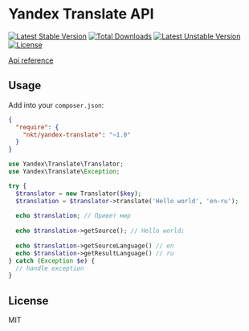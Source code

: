 Yandex Translate API
====================
[![Latest Stable Version](https://poser.pugx.org/nkt/yandex-translate/v/stable.svg)](https://packagist.org/packages/nkt/yandex-translate) [![Total Downloads](https://poser.pugx.org/nkt/yandex-translate/downloads.svg)](https://packagist.org/packages/nkt/yandex-translate) [![Latest Unstable Version](https://poser.pugx.org/nkt/yandex-translate/v/unstable.svg)](https://packagist.org/packages/nkt/yandex-translate) [![License](https://poser.pugx.org/nkt/yandex-translate/license.svg)](https://packagist.org/packages/nkt/yandex-translate)

[Api reference](http://api.yandex.com/translate/doc/dg/concepts/About.xml)

Usage
-----

Add into your `composer.json`:

```json
{
  "require": {
    "nkt/yandex-translate": "~1.0"
  }
}
```

```php
use Yandex\Translate\Translator;
use Yandex\Translate\Exception;

try {
  $translator = new Translator($key);
  $translation = $translator->translate('Hello world', 'en-ru');
  
  echo $translation; // Привет мир
  
  echo $translation->getSource(); // Hello world;
  
  echo $translation->getSourceLanguage() // en
  echo $translation->getResultLanguage() // ru
} catch (Exception $e) {
  // handle exception
}


```

License
-------

MIT
